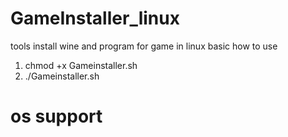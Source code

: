 # GameInstaller_linux
tools install wine and program for game in linux basic
how to use

1.   chmod +x Gameinstaller.sh
2.   ./Gameinstaller.sh

# os support 
